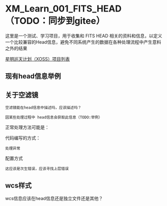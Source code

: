 # XM_Learn_001_FITS_HEAD  （TODO：同步到gitee）

这里是一个测试、学习项目，用于收集和 FITS HEAD 相关的资料和信息，以定义一个比较兼容的Head信息，避免不同系统产生的数据在各种处理流程中产生意料之外的结果

[星明巡天计划（XOSS）项目列表](http://xjltp.china-vo.org/xbo-programs-list.html)

## 现有head信息举例

## 关于空滤镜

    空滤镜能在head信息中描述吗，应该描述吗？

    因某些处理过程中 head信息会获取此信息（TODO:举例）

  正常处理方法可能是：

  代码编写的方式：
      
    处理异常
    
  配置方式
      
    这应该是次生错误，应该寻找上层错误

## wcs样式

wcs信息应该在head信息还是独立文件还是其他？



